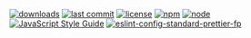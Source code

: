 [![downloads](https://img.shields.io/npm/dt/on-process-error.svg?logo=npm)](https://www.npmjs.com/package/on-process-error) [![last commit](https://img.shields.io/github/last-commit/autoserver-org/on-process-error.svg?logo=github)](https://github.com/autoserver-org/on-process-error/graphs/contributors) [![license](https://img.shields.io/github/license/autoserver-org/on-process-error.svg?logo=github)](https://www.apache.org/licenses/LICENSE-2.0) [![npm](https://img.shields.io/npm/v/on-process-error.svg?logo=npm)](https://www.npmjs.com/package/on-process-error) [![node](https://img.shields.io/node/v/on-process-error.svg?logo=node.js)](#) [![JavaScript Style Guide](https://img.shields.io/badge/code_style-standard-brightgreen.svg?logo=javascript)](https://standardjs.com) [![eslint-config-standard-prettier-fp](https://img.shields.io/badge/eslint-config--standard--prettier--fp-green.svg?logo=eslint)](https://github.com/autoserver-org/eslint-config-standard-prettier-fp)
